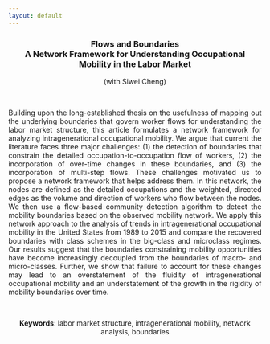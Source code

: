 ```yaml
---
layout: default
---
```


<h3 align="center"> <strong>Flows and Boundaries</strong><br> A Network Framework for
Understanding Occupational Mobility in the Labor Market </h3>
<center>
(with Siwei Cheng)
</center>

&nbsp;
&nbsp;

<p align="justify">
Building upon the long-established thesis on the usefulness of mapping out the underlying boundaries that govern worker flows for understanding the labor market structure, this article formulates a network framework for analyzing intragenerational occupational mobility. We argue that current the literature faces three major challenges: (1) the detection of boundaries that constrain the detailed occupation-to-occupation flow of workers, (2) the incorporation of over-time changes in these boundaries, and (3) the incorporation of multi-step flows. These challenges motivated us to propose a network framework that helps address them. In this network, the nodes are defined as the detailed occupations and the weighted, directed edges as the volume and direction of workers who flow between the nodes. We then use a flow-based community detection algorithm to detect the mobility boundaries based on the observed mobility network. We apply this network approach to the analysis of trends in intragenerational occupational mobility in the United States from 1989 to 2015 and compare the recovered boundaries with class schemes in the big-class and microclass regimes. Our results suggest that the boundaries constraining mobility opportunities have become increasingly decoupled from the boundaries of macro- and micro-classes. Further, we show that failure to account for these changes may lead to an overstatement of the fluidity of intragenerational occupational mobility and an understatement of the growth in the rigidity of mobility boundaries over time. </p>

&nbsp;

<center>
<strong>Keywords</strong>: labor market structure, intragenerational mobility, network analysis, boundaries
</center>